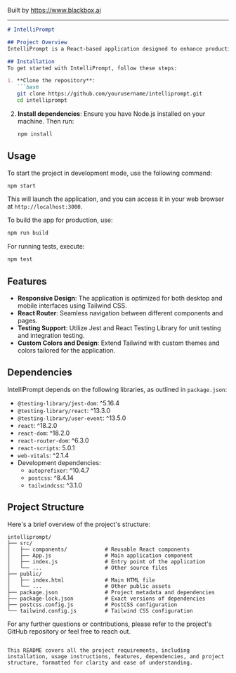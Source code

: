 
Built by https://www.blackbox.ai

---

```markdown
# IntelliPrompt

## Project Overview
IntelliPrompt is a React-based application designed to enhance productivity through intelligent suggestions and prompts. This project integrates various modern web development technologies, providing a rich and responsive user experience. It leverages libraries such as React Router for navigation and Tailwind CSS for styling.

## Installation
To get started with IntelliPrompt, follow these steps:

1. **Clone the repository**:
   ```bash
   git clone https://github.com/yourusername/intelliprompt.git
   cd intelliprompt
   ```

2. **Install dependencies**:
   Ensure you have Node.js installed on your machine. Then run:
   ```bash
   npm install
   ```

## Usage
To start the project in development mode, use the following command:
```bash
npm start
```

This will launch the application, and you can access it in your web browser at `http://localhost:3000`.

To build the app for production, use:
```bash
npm run build
```

For running tests, execute:
```bash
npm test
```

## Features
- **Responsive Design**: The application is optimized for both desktop and mobile interfaces using Tailwind CSS.
- **React Router**: Seamless navigation between different components and pages.
- **Testing Support**: Utilize Jest and React Testing Library for unit testing and integration testing.
- **Custom Colors and Design**: Extend Tailwind with custom themes and colors tailored for the application.

## Dependencies
IntelliPrompt depends on the following libraries, as outlined in `package.json`:

- `@testing-library/jest-dom`: ^5.16.4
- `@testing-library/react`: ^13.3.0
- `@testing-library/user-event`: ^13.5.0
- `react`: ^18.2.0
- `react-dom`: ^18.2.0
- `react-router-dom`: ^6.3.0
- `react-scripts`: 5.0.1
- `web-vitals`: ^2.1.4
- Development dependencies:
  - `autoprefixer`: ^10.4.7
  - `postcss`: ^8.4.14
  - `tailwindcss`: ^3.1.0

## Project Structure
Here's a brief overview of the project's structure:

```
intelliprompt/
├── src/
│   ├── components/            # Reusable React components
│   ├── App.js                 # Main application component
│   ├── index.js               # Entry point of the application
│   └── ...                    # Other source files
├── public/
│   ├── index.html             # Main HTML file
│   └── ...                    # Other public assets
├── package.json               # Project metadata and dependencies
├── package-lock.json          # Exact versions of dependencies
├── postcss.config.js          # PostCSS configuration
└── tailwind.config.js         # Tailwind CSS configuration
```

For any further questions or contributions, please refer to the project's GitHub repository or feel free to reach out.
```

This README covers all the project requirements, including installation, usage instructions, features, dependencies, and project structure, formatted for clarity and ease of understanding.